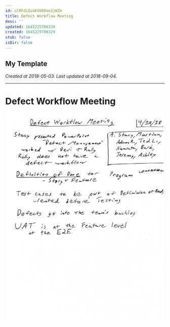 ```yaml
---
id: ulRh3LQvoKX08Oeo2jWZm
title: Defect Workflow Meeting
desc: ''
updated: 1645225706329
created: 1645225706329
stub: false
isDir: false
---
```

My Template
---

_Created at 2018-05-03._
_Last updated at 2018-09-04._




---

# Defect Workflow Meeting


![RB 2018-05-0308.jpg](assets/RB-2018-05-0308.jpg)

